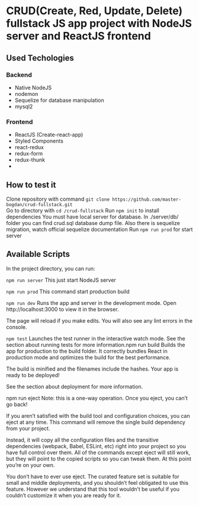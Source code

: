 # CRUD(Create, Red, Update, Delete) fullstack JS app project with NodeJS server and ReactJS frontend

## Used Techologies  
### Backend
- Native NodeJS
- nodemon
- Sequelize for database manipulation
- mysql2
### Frontend
- ReactJS (Create-react-app)
- Styled Components
- react-redux
- redux-form
- redux-thunk  
- 
## How to test it
Clone repository with command `git clone https://github.com/master-bogdan/crud-fullstack.git`  
Go to directory with `cd /crud-fullstack`
Run `npm init` to install dependencies
You must have local server for database. In ./server/db/ folder you can find crud.sql database dump file. Also there is sequelize migration, watch official sequelize documentation
Run `npm run prod` for start server

## Available Scripts
In the project directory, you can run:

`npm run server`
This just start NodeJS server

`npm run prod`
This command start production build

`npm run dev`
Runs the app and server in the development mode.
Open http://localhost:3000 to view it in the browser.

The page will reload if you make edits.
You will also see any lint errors in the console.

`npm test`
Launches the test runner in the interactive watch mode.
See the section about running tests for more information.npm run build
Builds the app for production to the build folder.
It correctly bundles React in production mode and optimizes the build for the best performance.

The build is minified and the filenames include the hashes.
Your app is ready to be deployed!

See the section about deployment for more information.

npm run eject
Note: this is a one-way operation. Once you eject, you can’t go back!

If you aren’t satisfied with the build tool and configuration choices, you can eject at any time. This command will remove the single build dependency from your project.

Instead, it will copy all the configuration files and the transitive dependencies (webpack, Babel, ESLint, etc) right into your project so you have full control over them. All of the commands except eject will still work, but they will point to the copied scripts so you can tweak them. At this point you’re on your own.

You don’t have to ever use eject. The curated feature set is suitable for small and middle deployments, and you shouldn’t feel obligated to use this feature. However we understand that this tool wouldn’t be useful if you couldn’t customize it when you are ready for it.

